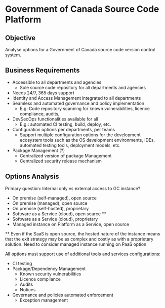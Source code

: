 # Government of Canada Source Code Platform

## Objective

Analyse options for a Government of Canada source code version control system.

## Business Requirements

* Accessible to all departments and agencies
  * Sole source code repository for all departments and agencies
* Needs 24/7, 365 days support
* Identity and Access Management integrated to all departments
* Seamless and automated governance and policy implementation
  * E.g: Code repository scanning for known vulnerabilities, licence compliance, audits,
* DevSecOps functionalities available for all
  * E.g.: automated CI testing, build, deploy, etc.
* Configuration options per departments, per teams
  * Support multiple configuration options for the development ecosystem tools such as the OS development environments, IDEs, automated testing tools, deployment models, etc.
* Package Management (?)
  * Centralized version of package Management
  * Centralized security release mechanism

## Options Analysis

Primary question:   Internal only vs external access to GC instance?

* On premise (self-managed), open source
* On premise (managed), open source
* On premise (self-hosted), proprietary
* Software as a Service (cloud), open source **
* Software as a Service (cloud), proprietary
* Managed instance on Platform as a Service, open source

** Even if the SaaS is open source, the hosted nature of the instance means that the exit strategy may be as complex and costly as with a proprietary solution. Need to consider managed instance running on PaaS option.

All options must support use of additional tools and services configurations:

* CI testing
* Package/Dependency Management
  * Known security vulnerabilities
  * Licence compliance
  * Audits
  * Notices
* Governance and policies automated enforcement
  * Exception management

